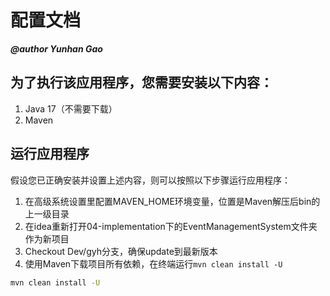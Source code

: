 # 配置文档
***@author Yunhan Gao***

## 为了执行该应用程序，您需要安装以下内容：
1. Java 17（不需要下载）
2. Maven

## 运行应用程序
假设您已正确安装并设置上述内容，则可以按照以下步骤运行应用程序：
1. 在高级系统设置里配置MAVEN_HOME环境变量，位置是Maven解压后bin的上一级目录
2. 在idea重新打开04-implementation下的EventManagementSystem文件夹作为新项目
3. Checkout Dev/gyh分支，确保update到最新版本
4. 使用Maven下载项目所有依赖，在终端运行`mvn clean install -U`
```bash
mvn clean install -U
```

